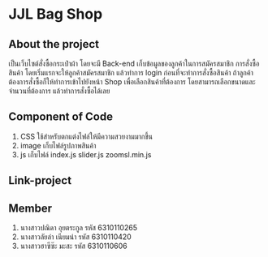 # JJL Bag Shop
## About the project
เป็นเว็บไซต์สั่งซื้อกระเป๋าผ้า โดยจะมี Back-end เก็บข้อมูลของลูกค้าในการสมัครสมาชิก การสั่งซื้อสินค้า
โดยเริ่มแรกจะให้ลูกค้าสมัครสมาชิก แล้วทำการ login ก่อนที่จะทำการสั่งซื้อสินค้า ถ้าลูกค้าต้องการสั่งซื้อก็ให้ทำการเข้าไปยังหน้า Shop เพื่อเลือกสินค้าที่ต้องการ โดยสามารถเลือกขนาดและจำนวนที่ต้องการ แล้วทำการสั่งซื้อได้เลย

## Component of Code
1. CSS ใช้สำหรับตกแต่งไฟล์ให้มีความสวยงามมากขึ้น
2. image เก็บไฟล์รูปภาพสินค้า
3. js เก็บไฟล์ index.js slider.js zoomsl.min.js

## Link-project

## Member
1. นางสาวปณิดา อุยตระกูล รหัส 6310110265
2. นางสาวลัยล่า เนียมนำ  รหัส 6310110420
3. นางสาวฮาซีซ๊ะ มะสะ   รหัส 6310110606

